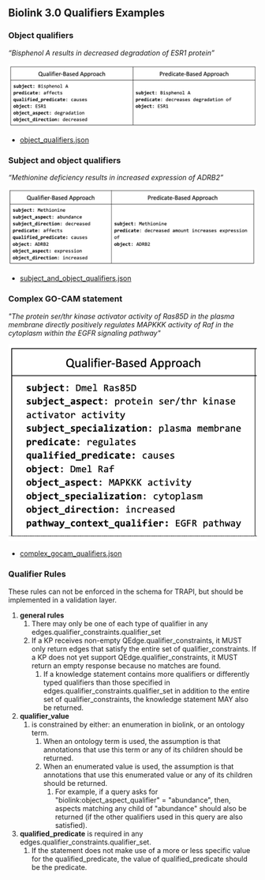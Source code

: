 ## Biolink 3.0 Qualifiers Examples

### Object qualifiers
_“Bisphenol A results in decreased degradation of ESR1 protein”_

![bisphenol](../images/bisphenolA.png)

* [object_qualifiers.json](object_qualifiers.json)

### Subject and object qualifiers
_“Methionine deficiency results in increased expression of ADRB2”_

![methionine](../images/methionine.png)

* [subject_and_object_qualifiers.json](subject_and_object_qualifiers.json)

### Complex GO-CAM statement
_"The protein ser/thr kinase activator activity of Ras85D in the plasma membrane directly positively regulates MAPKKK 
activity of Raf in the cytoplasm within the EGFR signaling pathway"_

![gocam](../images/gocam.png)

* [complex_gocam_qualifiers.json](complex_gocam_qualifiers.json)

### Qualifier Rules

These rules can not be enforced in the schema for TRAPI, but should be implemented in a validation layer.

1. __general rules__
   1. There may only be one of each type of qualifier in any edges.qualifier_constraints.qualifier_set
   2. If a KP receives non-empty QEdge.qualifier_constraints, it MUST only return edges that satisfy the entire set of 
   qualifier_constraints. If a KP does not yet support QEdge.qualifier_constraints, it MUST return an empty response 
   because no matches are found.
      1. If a knowledge statement contains more qualifiers or differently typed qualifiers than those specified in
      edges.qualifier_constraints.qualifier_set in addition to the entire set of qualifier_constraints, the knowledge 
      statement MAY also be returned.
2. __qualifier_value__  
   1. is constrained by either: an enumeration in biolink, or an ontology term.  
      1. When an ontology term is used, the assumption is that annotations that use this term or any of its children 
      should be returned.
      2. When an enumerated value is used, the assumption is that annotations that use this enumerated value or any 
      of its children should be returned. 
         1. For example, if a query asks for "biolink:object_aspect_qualifier" = "abundance", 
         then, aspects matching any child of "abundance" should also be returned (if the other qualifiers used in this
         query are also satisfied). 
3. __qualified_predicate__ is required in any edges.qualifier_constraints.qualifier_set.  
   1. If the statement does not
   make use of a more or less specific value for the qualified_predicate, the value of qualified_predicate should
   be the predicate.